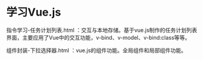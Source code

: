 # 学习Vue.js
指令学习-任务计划列表.html ：交互与本地存储。基于vue.js制作的任务计划列表界面，主要应用了Vue中的交互功能，v-bind、v-model、v-bind:class等等。     

组件封装-下拉选择器.html ：vue.js的组件功能。全局组件和局部组件功能。
